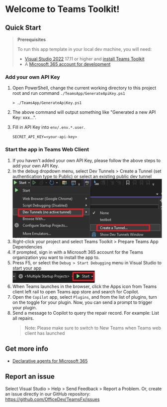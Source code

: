 # Welcome to Teams Toolkit!

## Quick Start

> **Prerequisites**
>
> To run this app template in your local dev machine, you will need:
>
> - [Visual Studio 2022](https://aka.ms/vs) 17.11 or higher and [install Teams Toolkit](https://aka.ms/install-teams-toolkit-vs)
> - A [Microsoft 365 account for development](https://docs.microsoft.com/microsoftteams/platform/toolkit/accounts)

### Add your own API Key

1. Open PowerShell, change the current working directory to this project root and run command `./TeamsApp/GenerateApiKey.ps1`
    ```
    > ./TeamsApp/GenerateApiKey.ps1
    ```

2. The above command will output something like "Generated a new API Key: xxx...".
3. Fill in API Key into `env/.env.*.user`.
    ```
    SECRET_API_KEY=<your-api-key>
    ```

### Start the app in Teams Web Client

1. If you haven't added your own API Key, please follow the above steps to add your own API Key.
2. In the debug dropdown menu, select Dev Tunnels > Create a Tunnel (set authentication type to Public) or select an existing public dev tunnel
</br>![image](https://raw.githubusercontent.com/OfficeDev/TeamsFx/dev/docs/images/visualstudio/debug/create-devtunnel-button.png)
3. Right-click your project and select Teams Toolkit > Prepare Teams App Dependencies
4. If prompted, sign in with a Microsoft 365 account for the Teams organization you want to install the app to.
5. Press F5, or select the `Debug > Start Debugging` menu in Visual Studio to start your app
</br>![image](https://raw.githubusercontent.com/OfficeDev/TeamsFx/dev/docs/images/visualstudio/debug/debug-button.png)
6. When Teams launches in the browser, click the Apps icon from Teams client left rail to open Teams app store and search for Copilot.
7. Open the `Copilot` app, select `Plugins`, and from the list of plugins, turn on the toggle for your plugin. Now, you can send a prompt to trigger your plugin.
8. Send a message to Copilot to query the repair record. For example: List all repairs.
   > Note: Please make sure to switch to New Teams when Teams web client has launched

## Get more info

- [Declarative agents for Microsoft 365](https://aka.ms/teams-toolkit-declarative-agent)

## Report an issue

Select Visual Studio > Help > Send Feedback > Report a Problem.
Or, create an issue directly in our GitHub repository:
https://github.com/OfficeDev/TeamsFx/issues
